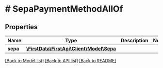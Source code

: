 # # SepaPaymentMethodAllOf

## Properties

Name | Type | Description | Notes
------------ | ------------- | ------------- | -------------
**sepa** | [**\FirstData\FirstApi\Client\Model\Sepa**](Sepa.md) |  | 

[[Back to Model list]](../../README.md#documentation-for-models) [[Back to API list]](../../README.md#documentation-for-api-endpoints) [[Back to README]](../../README.md)


